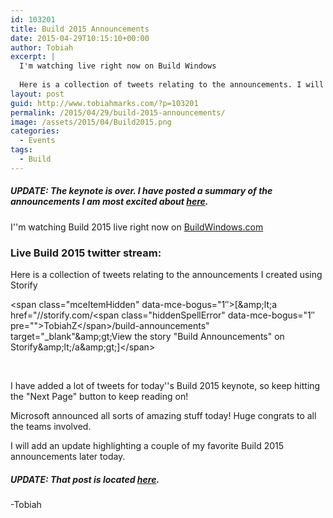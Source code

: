 ```yaml
---
id: 103201
title: Build 2015 Announcements
date: 2015-04-29T10:15:10+00:00
author: Tobiah
excerpt: |
  I'm watching live right now on Build Windows
  
  Here is a collection of tweets relating to the announcements. I will continue to update this throughout the day as announcements are made! Keep checking back in, or watch live for yourself.
layout: post
guid: http://www.tobiahmarks.com/?p=103201
permalink: /2015/04/29/build-2015-announcements/
image: /assets/2015/04/Build2015.png
categories:
  - Events
tags:
  - Build
---
```

##### UPDATE: The keynote is over. I have posted a summary of the announcements I am most excited about [here](http://www.tobiahmarks.com/2015/04/most-exciting-announcements-build-2015/).

I''m watching Build 2015 live right now on <a href="http://www.buildwindows.com/" target="_blank">BuildWindows.com</a>

### Live Build 2015 twitter stream:

Here is a collection of tweets relating to the announcements I created using Storify<!--more-->

<div class="storify">
  <noscript>
    &lt;span class="mceItemHidden" data-mce-bogus="1&#8243;&gt;[&amp;amp;lt;a href="//storify.com/&lt;span class="hiddenSpellError" data-mce-bogus="1&#8243; pre=""&gt;TobiahZ&lt;/span&gt;/build-announcements" target="_blank"&amp;amp;gt;View the story "Build Announcements" on Storify&amp;amp;lt;/a&amp;amp;gt;]&lt;/span&gt;
  </noscript>
</div>

&nbsp;

I have added a lot of tweets for today''s Build 2015 keynote, so keep hitting the "Next Page" button to keep reading on!

Microsoft announced all sorts of amazing stuff today! Huge congrats to all the teams involved.

I will add an update highlighting a couple of my favorite Build 2015 announcements later today.

##### UPDATE: That post is located [here](http://www.tobiahmarks.com/2015/04/most-exciting-announcements-build-2015/).

-Tobiah